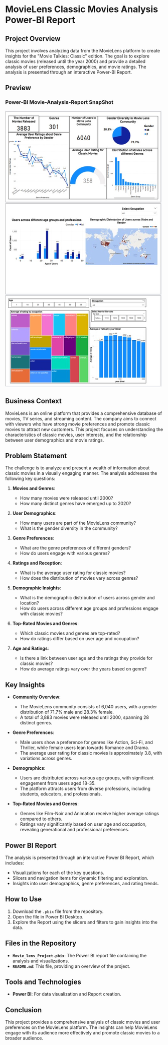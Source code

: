 # MovieLens Classic Movies Analysis Power-BI Report

## Project Overview

This project involves analyzing data from the MovieLens platform to create insights for the "Movie Talkies: Classic" edition. The goal is to explore classic movies (released until the year 2000) and provide a detailed analysis of user preferences, demographics, and movie ratings. The analysis is presented through an interactive Power-BI Report.

## Preview
### Power-BI Movie-Analysis-Report SnapShot
![Movie_Analysis_Report_Snapshot](movie_report.png)


## Business Context

MovieLens is an online platform that provides a comprehensive database of movies, TV series, and streaming content. The company aims to connect with viewers who have strong movie preferences and promote classic movies to attract new customers. This project focuses on understanding the characteristics of classic movies, user interests, and the relationship between user demographics and movie ratings.

## Problem Statement

The challenge is to analyze and present a wealth of information about classic movies in a visually engaging manner. The analysis addresses the following key questions:

1. **Movies and Genres**:
   - How many movies were released until 2000?
   - How many distinct genres have emerged up to 2020?

2. **User Demographics**:
   - How many users are part of the MovieLens community?
   - What is the gender diversity in the community?

3. **Genre Preferences**:
   - What are the genre preferences of different genders?
   - How do users engage with various genres?

4. **Ratings and Reception**:
   - What is the average user rating for classic movies?
   - How does the distribution of movies vary across genres?

5. **Demographic Insights**:
   - What is the demographic distribution of users across gender and location?
   - How do users across different age groups and professions engage with classic movies?

6. **Top-Rated Movies and Genres**:
   - Which classic movies and genres are top-rated?
   - How do ratings differ based on user age and occupation?

7. **Age and Ratings**:
   - Is there a link between user age and the ratings they provide for classic movies?
   - How do average ratings vary over the years based on genre?

## Key Insights

- **Community Overview**:
  - The MovieLens community consists of 6,040 users, with a gender distribution of 71.7% male and 28.3% female.
  - A total of 3,883 movies were released until 2000, spanning 28 distinct genres.

- **Genre Preferences**:
  - Male users show a preference for genres like Action, Sci-Fi, and Thriller, while female users lean towards Romance and Drama.
  - The average user rating for classic movies is approximately 3.8, with variations across genres.

- **Demographics**:
  - Users are distributed across various age groups, with significant engagement from users aged 18-35.
  - The platform attracts users from diverse professions, including students, educators, and professionals.

- **Top-Rated Movies and Genres**:
  - Genres like Film-Noir and Animation receive higher average ratings compared to others.
  - Ratings vary significantly based on user age and occupation, revealing generational and professional preferences.

## Power BI Report

The analysis is presented through an interactive Power BI Report, which includes:

- Visualizations for each of the key questions.
- Slicers and navigation items for dynamic filtering and exploration.
- Insights into user demographics, genre preferences, and rating trends.

## How to Use

1. Download the `.pbix` file from the repository.
2. Open the file in Power BI Desktop.
3. Explore the Report using the slicers and filters to gain insights into the data.

## Files in the Repository

- **`Movie_lens_Project.pbix`**: The Power BI report file containing the analysis and visualizations.
- **`README.md`**: This file, providing an overview of the project.

## Tools and Technologies

- **Power BI**: For data visualization and Report creation.

## Conclusion

This project provides a comprehensive analysis of classic movies and user preferences on the MovieLens platform. The insights can help MovieLens engage with its audience more effectively and promote classic movies to a broader audience.
